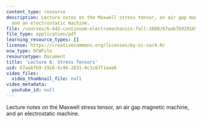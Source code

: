 ```yaml
---
content_type: resource
description: Lecture notes on the Maxwell stress tensor, an air gap magnetic machine,
  and an electrostatic machine.
file: /courses/6-642-continuum-electromechanics-fall-2008/67aab7b929165c9626310c1c67f1aae6_lec06_f08.pdf
file_type: application/pdf
learning_resource_types: []
license: https://creativecommons.org/licenses/by-nc-sa/4.0/
ocw_type: OCWFile
resourcetype: Document
title: 'Lecture 6: Stress Tensors'
uid: 67aab7b9-2916-5c96-2631-0c1c67f1aae6
video_files:
  video_thumbnail_file: null
video_metadata:
  youtube_id: null
---
```

Lecture notes on the Maxwell stress tensor, an air gap magnetic machine, and an electrostatic machine.